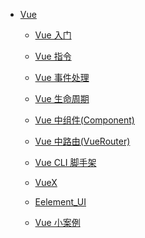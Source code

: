 - [Vue](../)
  - [Vue 入门](/document/前端/Vue/Vue入门)
  
  - [Vue 指令](/document/前端/Vue/Vue指令)
  
  - [Vue 事件处理](/document/前端/Vue/Vue事件处理)
  
  - [Vue 生命周期](/document/前端/Vue/Vue生命周期)
  
  - [Vue 中组件(Component)](</document/前端/Vue/Vue中组件(Component)>)
  
  - [Vue 中路由(VueRouter)](</document/前端/Vue/Vue中路由(VueRouter)>)
  
  - [Vue CLI 脚手架](/document/前端/Vue/VueCLI脚手架)
  
  - [VueX](/document/前端/Vue/VueX)
  
  - [Eelement_UI](/document/前端/Vue/Eelement_UI)
  
  - [Vue 小案例](/document/前端/Vue/Vue小案例)
  
    

